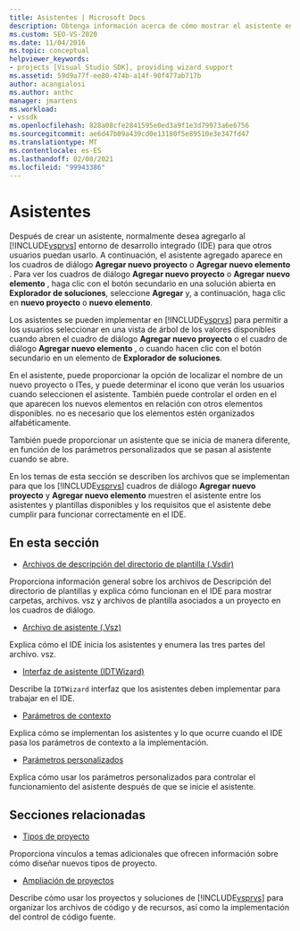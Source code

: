 ```yaml
---
title: Asistentes | Microsoft Docs
description: Obtenga información acerca de cómo mostrar el asistente entre los asistentes y plantillas disponibles en Visual Studio y sobre los requisitos que el asistente debe cumplir en el IDE.
ms.custom: SEO-VS-2020
ms.date: 11/04/2016
ms.topic: conceptual
helpviewer_keywords:
- projects [Visual Studio SDK], providing wizard support
ms.assetid: 59d9a77f-ee80-474b-a14f-90f477ab717b
author: acangialosi
ms.author: anthc
manager: jmartens
ms.workload:
- vssdk
ms.openlocfilehash: 828a08cfe2841595e0ed3a9f1e3d79973a6e6756
ms.sourcegitcommit: ae6d47b09a439cd0e13180f5e89510e3e347fd47
ms.translationtype: MT
ms.contentlocale: es-ES
ms.lasthandoff: 02/08/2021
ms.locfileid: "99943386"
---
```

# <a name="wizards"></a>Asistentes
Después de crear un asistente, normalmente desea agregarlo al [!INCLUDE[vsprvs](../../code-quality/includes/vsprvs_md.md)] entorno de desarrollo integrado (IDE) para que otros usuarios puedan usarlo. A continuación, el asistente agregado aparece en los cuadros de diálogo **Agregar nuevo proyecto** o **Agregar nuevo elemento** . Para ver los cuadros de diálogo **Agregar nuevo proyecto** o **Agregar nuevo elemento** , haga clic con el botón secundario en una solución abierta en **Explorador de soluciones**, seleccione **Agregar** y, a continuación, haga clic en **nuevo proyecto** o **nuevo elemento**.

 Los asistentes se pueden implementar en [!INCLUDE[vsprvs](../../code-quality/includes/vsprvs_md.md)] para permitir a los usuarios seleccionar en una vista de árbol de los valores disponibles cuando abren el cuadro de diálogo **Agregar nuevo proyecto** o el cuadro de diálogo **Agregar nuevo elemento** , o cuando hacen clic con el botón secundario en un elemento de **Explorador de soluciones**.

 En el asistente, puede proporcionar la opción de localizar el nombre de un nuevo proyecto o ITes, y puede determinar el icono que verán los usuarios cuando seleccionen el asistente. También puede controlar el orden en el que aparecen los nuevos elementos en relación con otros elementos disponibles. no es necesario que los elementos estén organizados alfabéticamente.

 También puede proporcionar un asistente que se inicia de manera diferente, en función de los parámetros personalizados que se pasan al asistente cuando se abre.

 En los temas de esta sección se describen los archivos que se implementan para que los [!INCLUDE[vsprvs](../../code-quality/includes/vsprvs_md.md)] cuadros de diálogo **Agregar nuevo proyecto** y **Agregar nuevo elemento** muestren el asistente entre los asistentes y plantillas disponibles y los requisitos que el asistente debe cumplir para funcionar correctamente en el IDE.

## <a name="in-this-section"></a>En esta sección
- [Archivos de descripción del directorio de plantilla (.Vsdir)](../../extensibility/internals/template-directory-description-dot-vsdir-files.md)

 Proporciona información general sobre los archivos de Descripción del directorio de plantillas y explica cómo funcionan en el IDE para mostrar carpetas, archivos. vsz y archivos de plantilla asociados a un proyecto en los cuadros de diálogo.

- [Archivo de asistente (.Vsz)](../../extensibility/internals/wizard-dot-vsz-file.md)

 Explica cómo el IDE inicia los asistentes y enumera las tres partes del archivo. vsz.

- [Interfaz de asistente (IDTWizard)](../../extensibility/internals/wizard-interface-idtwizard.md)

 Describe la `IDTWizard` interfaz que los asistentes deben implementar para trabajar en el IDE.

- [Parámetros de contexto](../../extensibility/internals/context-parameters.md)

 Explica cómo se implementan los asistentes y lo que ocurre cuando el IDE pasa los parámetros de contexto a la implementación.

- [Parámetros personalizados](../../extensibility/internals/custom-parameters.md)

 Explica cómo usar los parámetros personalizados para controlar el funcionamiento del asistente después de que se inicie el asistente.

## <a name="related-sections"></a>Secciones relacionadas
- [Tipos de proyecto](../../extensibility/internals/project-types.md)

 Proporciona vínculos a temas adicionales que ofrecen información sobre cómo diseñar nuevos tipos de proyecto.

- [Ampliación de proyectos](../../extensibility/extending-projects.md)

 Describe cómo usar los proyectos y soluciones de [!INCLUDE[vsprvs](../../code-quality/includes/vsprvs_md.md)] para organizar los archivos de código y de recursos, así como la implementación del control de código fuente.
